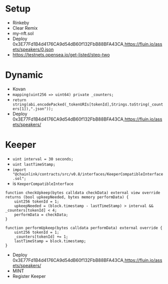 # Setup
* Rinkeby
* Clear Remix
* my-nft.sol
* Deploy 0x3E77Fd1B4d4176CA9d54dB60f132FbB88BFA43CA,https://fluin.io/assets/speakers/0.json
* https://testnets.opensea.io/get-listed/step-two

# Dynamic
* Kovan
* `mapping(uint256 => uint64) private _counters;`
* `return string(abi.encodePacked(_tokenURIs[tokenId],Strings.toString(_counters[1]),".json"));`
* Deploy 0x3E77Fd1B4d4176CA9d54dB60f132FbB88BFA43CA,https://fluin.io/assets/speakers/


# Keeper
* `uint interval = 30 seconds;`
* `uint lastTimeStamp;`
* `import "@chainlink/contracts/src/v0.8/interfaces/KeeperCompatibleInterface.sol";`
* is `KeeperCompatibleInterface`
```solidity
function checkUpkeep(bytes calldata checkData) external view override returns (bool upkeepNeeded, bytes memory performData) {
    uint256 tokenId = 1;
    upkeepNeeded = (block.timestamp - lastTimeStamp) > interval && _counters[tokenId] < 4;
    performData = checkData;
}
```

```solidity
function performUpkeep(bytes calldata performData) external override {
    uint256 tokenId = 1;
    _counters[tokenId] += 1;
    lastTimeStamp = block.timestamp;
}
```
* Deploy 0x3E77Fd1B4d4176CA9d54dB60f132FbB88BFA43CA,https://fluin.io/assets/speakers/
* MINT
* Register Keeper